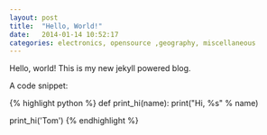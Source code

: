 ```yaml
---
layout: post
title:  "Hello, World!"
date:   2014-01-14 10:52:17
categories: electronics, opensource ,geography, miscellaneous
---
```


Hello, world! This is my new jekyll powered blog.

A code snippet:

{% highlight python %}
def print_hi(name):
  print("Hi, %s" % name)

print_hi('Tom')
{% endhighlight %}
